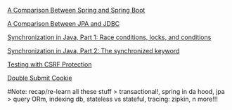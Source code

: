 [A Comparison Between Spring and Spring Boot](https://www.baeldung.com/spring-vs-spring-boot)

[A Comparison Between JPA and JDBC](https://www.baeldung.com/jpa-vs-jdbc#:~:text=JDBC%20is%20database%2Ddependent%2C%20which,few%20(or%20no)%20modifications.)

[Synchronization in Java, Part 1: Race conditions, locks, and conditions](https://blogs.oracle.com/javamagazine/post/java-thread-synchronization-raceconditions-locks-conditions)

[Synchronization in Java, Part 2: The synchronized keyword](https://blogs.oracle.com/javamagazine/post/java-thread-synchronization-synchronized-blocks-adhoc-locks)

[Testing with CSRF Protection](https://docs.spring.io/spring-security/reference/servlet/test/mockmvc/csrf.html)

[Double Submit Cookie](https://cheatsheetseries.owasp.org/cheatsheets/Cross-Site_Request_Forgery_Prevention_Cheat_Sheet.html#double-submit-cookie)

#Note: recap/re-learn all these stuff > transactional!, spring in da hood, jpa > query ORm, indexing
db, stateless vs stateful, tracing: zipkin, n more!!!